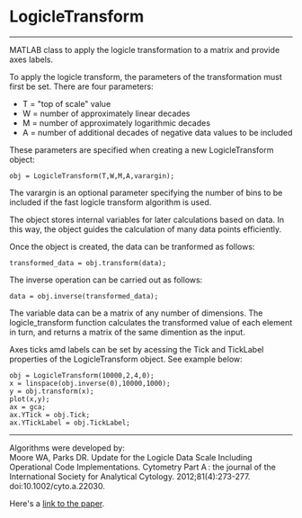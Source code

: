 # LogicleTransform
---
MATLAB class to apply the logicle transformation to a matrix and provide axes labels.

To apply the logicle transform, the parameters of the transformation must first be set. There are four parameters:

* T = "top of scale" value
* W = number of approximately linear decades
* M = number of approximately logarithmic decades
* A = number of additional decades of negative data values to be included

These parameters are specified when creating a new LogicleTransform object:

`obj = LogicleTransform(T,W,M,A,varargin);`

The varargin is an optional parameter specifying the number of bins to be included if the fast logicle transform algorithm is used.

The object stores internal variables for later calculations based on data. In this way, the object guides the calculation of many data points efficiently.

Once the object is created, the data can be tranformed as follows:

`transformed_data = obj.transform(data);`

The inverse operation can be carried out as follows:

`data = obj.inverse(transformed_data);`

The variable data can be a matrix of any number of dimensions. The logicle_transform function calculates the transformed value of each element in turn, and returns a matrix of the same dimention as the input.

Axes ticks amd labels can be set by acessing the Tick and TickLabel properties of the LogicleTransform object. See example below:

`obj = LogicleTransform(10000,2,4,0);`  
`x = linspace(obj.inverse(0),10000,1000);`  
`y = obj.transform(x);`  
`plot(x,y);`  
`ax = gca;`  
`ax.YTick = obj.Tick;`  
`ax.YTickLabel = obj.TickLabel;`

---
Algorithms were developed by:  
Moore WA, Parks DR. Update for the Logicle Data Scale Including Operational Code Implementations. Cytometry Part A : the journal of the International Society for Analytical Cytology. 2012;81(4):273-277. doi:10.1002/cyto.a.22030.

Here's a [link to the paper](http://www.ncbi.nlm.nih.gov/pmc/articles/PMC4761345/).

